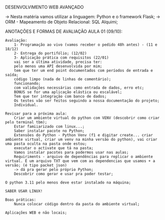 DESENVOLVIMENTO WEB AVANÇADO

-> Nesta matéria vamos utilizar a linguagem: Python e o framework Flask; 
-> ORM - Mapeamento de Objeto Relacional: SQL Alquimi;

ANOTAÇÕES E FORMAS DE AVALIAÇÃO 
AULA 01 (09/10):

    Avaliação:
        1- Programação ao vivo (vamos receber o pedido 48h antes) - (11 e 18/12)
        2- Entrega do portifólio; (12/02)
        3- Aplicação prática com requisitos (22/01)
        vai ser a última atividade, precisa ter:
        pelo menos uma API desenvolvida por mim;
        tem que ter um end point documentados com períodos de entrada e saída;
        código limpo (nada de linhas de comentário);
        funcionando;
        com validações necessárias como entrada de dados, erro etc;
        BONUS se for uma aplicação elástica ou escalável;
        Tem que ter integração com banco de dados; 
        Os testes vão ser feitos seguindo a nossa documentação do projeto;
        Individual. 

    Revisar para a próxima aula:
        Criar um ambiente virtual do python com VENV (descobrir como criar pelo terminal tbm);
        Estar famiiarizado com linux...;
        Saber instalar pacote no Python;
        Extensões do Python - Python Venv (f1 e digitar create... criar ambiente virtual, criar um venv na minha versão do python), vai criar uma pasta oculta na pasta onde estou;
        executar o activate que tá na pasta;
        Vamos instalar pacotes para podermos usar nas aulas; 
        Requiriments - arquivo de dependências para replicar o ambiente virtual. É um arquivo TXT que vem com as dependencias que usamos + a versão; (é tipo packet json)
        -> dá pra gerar pelo próprio Python;
        Descobrir como gerar e usar pra poder testar;

    O python 3.11 pelo menos deve estar instalado na máquina; 

    SABER USAR LINUX!  

    Boas práticas:
        Nunca colocar código dentro da pasta do ambiente virtual;

    Aplicações WEB e não locais; 